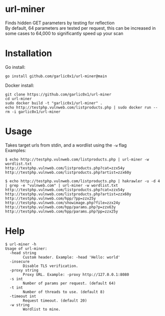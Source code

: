 # url-miner
Finds hidden GET parameters by testing for reflection  
By default, 64 parameters are tested per request, this can be increased in some cases to 64,000 to significantly speed up your scan  

# Installation
Go install:  
```
go install github.com/garlic0x1/url-miner@main
```  
Docker install:  
```
git clone https://github.com/garlic0x1/url-miner
cd url-miner
sudo docker build -t "garlic0x1/url-miner" .
echo http://testphp.vulnweb.com/listproducts.php | sudo docker run --rm -i garlic0x1/url-miner
```

# Usage
Takes target urls from stdin, and a wordlist using the `-w` flag  
Examples:
```
$ echo http://testphp.vulnweb.com/listproducts.php | url-miner -w wordlist.txt 
http://testphp.vulnweb.com/listproducts.php?cat=zzx54y
http://testphp.vulnweb.com/listproducts.php?artist=zzx60y
```
```
$ echo http://testphp.vulnweb.com/listproducts.php | hakrawler -u -d 4 | grep -e "vulnweb.com" | url-miner -w wordlist.txt
http://testphp.vulnweb.com/listproducts.php?cat=zzx54y
http://testphp.vulnweb.com/listproducts.php?artist=zzx60y
http://testphp.vulnweb.com/hpp/?pp=zzx25y
http://testphp.vulnweb.com/showimage.php?file=zzx24y
http://testphp.vulnweb.com/hpp/params.php?p=zzx63y
http://testphp.vulnweb.com/hpp/params.php?pp=zzx25y
```


# Help
```
$ url-miner -h
Usage of url-miner:
  -head string
    	Custom header. Example: -head 'Hello: world'
  -insecure
    	Disable TLS verification.
  -proxy string
    	Proxy URL. Example: -proxy http://127.0.0.1:8080
  -s int
    	Number of params per request. (default 64)
  -t int
    	Number of threads to use. (default 8)
  -timeout int
    	Request timeout. (default 20)
  -w string
    	Wordlist to mine.

```
